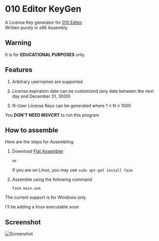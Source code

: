 # 010 Editor KeyGen

A License Key generator for [010 Editor](http://www.sweetscape.com/download/010editor/).  
Written purely in x86 Assembly

## Warning

It is for **EDUCATIONAL PURPOSES** only.

## Features

1. Arbitrary usernames are supported

2. License expiration date can be customized (any date between the next day and December 31, 3000)

3. N-User License Keys can be generated where 1 &le; N &le; 1000

You **DON'T NEED MSVCRT** to run this program

## How to assemble
Here are the steps for Assembling

1. Download [Flat Assembler](http://flatassembler.net/download.php)

   or
   
   If you are on Linux, you may use `sudo apt-get install fasm`

2. Assemble using the following command

   `fasm main.asm`

The current support is for Windows only.

I'll be adding a linux executable soon

## Screenshot

![Screenshot](screenshot.gif)
